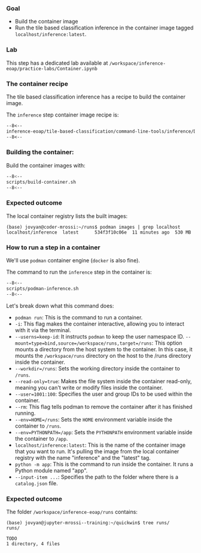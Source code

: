 ### Goal 

* Build the container image
* Run the tile based classification inference in the container image tagged `localhost/inference:latest`.

### Lab

This step has a dedicated lab available at `/workspace/inference-eoap/practice-labs/Container.ipynb`

### The container recipe

The  tile based classification inference has a recipe to build the container image.

The `inference` step container image recipe is:

```dockerfile linenums="1" title="detect-water-body/Dockerfile"
--8<--
inference-eoap/tile-based-classification/command-line-tools/inference/Dockerfile
--8<--
```

### Building the container:

Build the container images with:

```bash linenums="1" title="terminal"
--8<--
scripts/build-container.sh
--8<--
```

### Expected outcome

The local container registry lists the built images:

```
(base) jovyan@coder-mrossi:~/runs$ podman images | grep localhost
localhost/inference  latest      534f3f10c06e  11 minutes ago  530 MB
```

### How to run a step in a container

We'll use `podman` container engine (`docker` is also fine).

The command to run the `inference` step in the container is:

```bash linenums="1"
--8<--
scripts/podman-inference.sh
--8<--
```

Let's break down what this command does:

* `podman run`: This is the command to run a container.
* `-i`: This flag makes the container interactive, allowing you to interact with it via the terminal.
* `--userns=keep-id`: It instructs `podman` to keep the user namespace ID.
`--mount=type=bind,source=/workspace/runs,target=/runs`: This option mounts a directory from the host system to the container. In this case, it mounts the `/workspace/runs` directory on the host to the /runs directory inside the container.
* `--workdir=/runs`: Sets the working directory inside the container to `/runs`.
* `--read-only=true`: Makes the file system inside the container read-only, meaning you can't write or modify files inside the container.
* `--user=1001:100`: Specifies the user and group IDs to be used within the container.
* `--rm`: This flag tells podman to remove the container after it has finished running.
* `--env=HOME=/runs`: Sets the `HOME` environment variable inside the container to `/runs`.
* `--env=PYTHONPATH=/app`: Sets the `PYTHONPATH` environment variable inside the container to `/app`.
* `localhost/inference:latest`: This is the name of the container image that you want to run. It's pulling the image from the local container registry with the name "inference" and the "latest" tag.
* `python -m app`: This is the command to run inside the container. It runs a Python module named "app".
* `--input-item ...`: Specifies the path to the folder where there is a `catalog.json` file.

### Expected outcome

The folder `/workspace/inference-eoap/runs` contains: 

```
(base) jovyan@jupyter-mrossi--training:~/quickwin$ tree runs/
runs/

TODO
1 directory, 4 files
```
